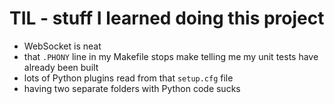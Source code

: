 # TIL - stuff I learned doing this project

* WebSocket is neat
* that `.PHONY` line in my Makefile stops make telling me my unit tests have already been built
* lots of Python plugins read from that `setup.cfg` file
* having two separate folders with Python code sucks